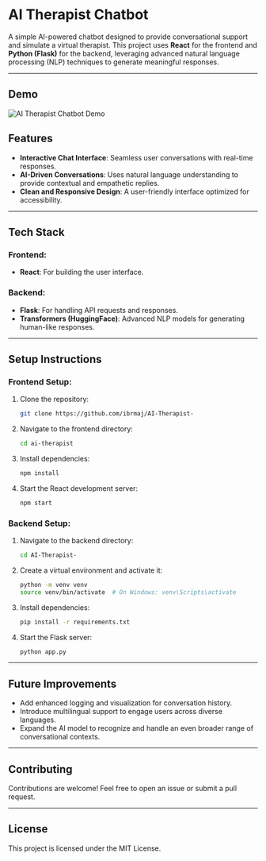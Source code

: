 # AI Therapist Chatbot

A simple AI-powered chatbot designed to provide conversational support and simulate a virtual therapist. This project uses **React** for the frontend and **Python (Flask)** for the backend, leveraging advanced natural language processing (NLP) techniques to generate meaningful responses.

---

## **Demo**
![AI Therapist Chatbot Demo](path/to/your/demo.gif)

## **Features**
- **Interactive Chat Interface**: Seamless user conversations with real-time responses.
- **AI-Driven Conversations**: Uses natural language understanding to provide contextual and empathetic replies.
- **Clean and Responsive Design**: A user-friendly interface optimized for accessibility.

---

## **Tech Stack**
### **Frontend**:
- **React**: For building the user interface.

### **Backend**:
- **Flask**: For handling API requests and responses.
- **Transformers (HuggingFace)**: Advanced NLP models for generating human-like responses.

---

## **Setup Instructions**
### **Frontend Setup**:
1. Clone the repository:
   ```bash
   git clone https://github.com/ibrmaj/AI-Therapist-
   ```
2. Navigate to the frontend directory:
   ```bash
   cd ai-therapist
   ```
3. Install dependencies:
   ```bash
   npm install
   ```
4. Start the React development server:
   ```bash
   npm start
   ```

### **Backend Setup**:
1. Navigate to the backend directory:
   ```bash
   cd AI-Therapist-
   ```
2. Create a virtual environment and activate it:
   ```bash
   python -m venv venv
   source venv/bin/activate  # On Windows: venv\Scripts\activate
   ```
3. Install dependencies:
   ```bash
   pip install -r requirements.txt
   ```
4. Start the Flask server:
   ```bash
   python app.py
   ```

---

## **Future Improvements**
- Add enhanced logging and visualization for conversation history.
- Introduce multilingual support to engage users across diverse languages.
- Expand the AI model to recognize and handle an even broader range of conversational contexts.

---

## **Contributing**
Contributions are welcome! Feel free to open an issue or submit a pull request.

---

## **License**
This project is licensed under the MIT License.
```


